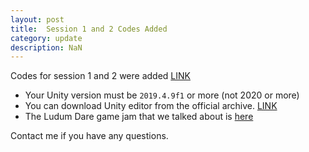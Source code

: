 ```yaml
---
layout: post
title:  Session 1 and 2 Codes Added
category: update 
description: NaN
---
```


Codes for session 1 and 2 were added [LINK](https://github.com/amuuu/game-course-fall-2021/tree/prototype-one--2d-puzzle-game/prototype-one--2d-puzzle-game)

- Your Unity version must be `2019.4.9f1` or more (not 2020 or more)
- You can download Unity editor from the official archive. [LINK](https://unity3d.com/get-unity/download/archive)
- The Ludum Dare game jam that we talked about is [here](https://ldjam.com/)

Contact me if you have any questions.


